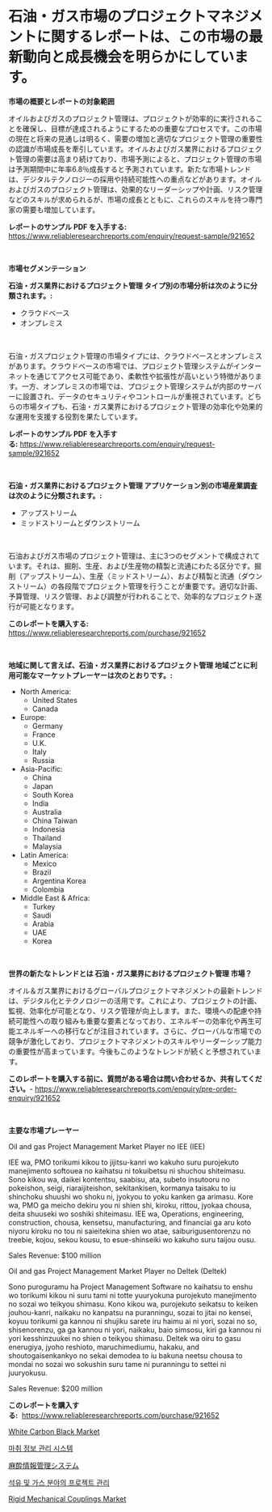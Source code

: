 <p><h1>石油・ガス市場のプロジェクトマネジメントに関するレポートは、この市場の最新動向と成長機会を明らかにしています。</h1></p><p><strong>市場の概要とレポートの対象範囲</strong></p>
<p><p>オイルおよびガスのプロジェクト管理は、プロジェクトが効率的に実行されることを確保し、目標が達成されるようにするための重要なプロセスです。この市場の現在と将来の見通しは明るく、需要の増加と適切なプロジェクト管理の重要性の認識が市場成長を牽引しています。オイルおよびガス業界におけるプロジェクト管理の需要は高まり続けており、市場予測によると、プロジェクト管理の市場は予測期間中に年率6.8％成長すると予測されています。新たな市場トレンドは、デジタルテクノロジーの採用や持続可能性への重点などがあります。オイルおよびガスのプロジェクト管理は、効果的なリーダーシップや計画、リスク管理などのスキルが求められるが、市場の成長とともに、これらのスキルを持つ専門家の需要も増加しています。</p></p>
<p><strong>レポートのサンプル PDF を入手する:</strong> <a href="https://www.reliableresearchreports.com/enquiry/request-sample/921652">https://www.reliableresearchreports.com/enquiry/request-sample/921652</a></p>
<p>&nbsp;</p>
<p><strong>市場セグメンテーション</strong></p>
<p><strong>石油・ガス業界におけるプロジェクト管理 タイプ別の市場分析は次のように分類されます。:</strong></p>
<p><ul><li>クラウドベース</li><li>オンプレミス</li></ul></p>
<p>&nbsp;</p>
<p><p>石油・ガスプロジェクト管理の市場タイプには、クラウドベースとオンプレミスがあります。クラウドベースの市場では、プロジェクト管理システムがインターネットを通じてアクセス可能であり、柔軟性や拡張性が高いという特徴があります。一方、オンプレミスの市場では、プロジェクト管理システムが内部のサーバーに設置され、データのセキュリティやコントロールが重視されています。どちらの市場タイプも、石油・ガス業界におけるプロジェクト管理の効率化や効果的な運用を支援する役割を果たしています。</p></p>
<p><strong>レポートのサンプル PDF を入手する:</strong>&nbsp;<a href="https://www.reliableresearchreports.com/enquiry/request-sample/921652">https://www.reliableresearchreports.com/enquiry/request-sample/921652</a></p>
<p>&nbsp;</p>
<p><strong> 石油・ガス業界におけるプロジェクト管理 アプリケーション別の市場産業調査は次のように分類されます。:</strong></p>
<p><ul><li>アップストリーム</li><li>ミッドストリームとダウンストリーム</li></ul></p>
<p>&nbsp;</p>
<p><p>石油およびガス市場のプロジェクト管理は、主に3つのセグメントで構成されています。それは、掘削、生産、および生産物の精製と流通にわたる区分です。掘削（アップストリーム）、生産（ミッドストリーム）、および精製と流通（ダウンストリーム）の各段階でプロジェクト管理を行うことが重要です。適切な計画、予算管理、リスク管理、および調整が行われることで、効率的なプロジェクト遂行が可能となります。</p></p>
<p><strong>このレポートを購入する:</strong>&nbsp; <a href="https://www.reliableresearchreports.com/purchase/921652">https://www.reliableresearchreports.com/purchase/921652</a></p>
<p>&nbsp;</p>
<p><strong>地域に関して言えば、石油・ガス業界におけるプロジェクト管理 地域ごとに利用可能なマーケットプレーヤーは次のとおりです。:</strong></p>
<p><ul>
    <li>
        North America:
        <ul>
            <li>United States</li>
            <li>Canada</li>
        </ul>
    </li>
    <li>
        Europe:
        <ul>
            <li>Germany</li>
            <li>France</li>
            <li>U.K.</li>
            <li>Italy</li>
            <li>Russia</li>
        </ul>
    </li>
    <li>
        Asia-Pacific:
        <ul>
            <li>China</li>
            <li>Japan</li>
            <li>South Korea</li>
            <li>India</li>
            <li>Australia</li>
            <li>China Taiwan</li>
            <li>Indonesia</li>
            <li>Thailand</li>
            <li>Malaysia</li>
        </ul>
    </li>
    <li>
        Latin America:
        <ul>
            <li>Mexico</li>
            <li>Brazil</li>
            <li>Argentina Korea</li>
            <li>Colombia</li>
        </ul>
    </li>
    <li>
        Middle East & Africa:
        <ul>
            <li>Turkey</li>
            <li>Saudi</li>
            <li>Arabia</li>
            <li>UAE</li>
            <li>Korea</li>
        </ul>
    </li>
    </ul></p>
<p>&nbsp;</p>
<p><strong>世界の新たなトレンドとは 石油・ガス業界におけるプロジェクト管理 市場？</strong></p>
<p><p>オイル＆ガス業界におけるグローバルプロジェクトマネジメントの最新トレンドは、デジタル化とテクノロジーの活用です。これにより、プロジェクトの計画、監視、効率化が可能となり、リスク管理が向上します。また、環境への配慮や持続可能性への取り組みも重要な要素となっており、エネルギーの効率化や再生可能エネルギーへの移行などが注目されています。さらに、グローバルな市場での競争が激化しており、プロジェクトマネジメントのスキルやリーダーシップ能力の重要性が高まっています。今後もこのようなトレンドが続くと予想されています。</p></p>
<p><strong>このレポートを購入する前に、質問がある場合は問い合わせるか、共有してください。</strong>- <a href="https://www.reliableresearchreports.com/enquiry/pre-order-enquiry/921652">https://www.reliableresearchreports.com/enquiry/pre-order-enquiry/921652</a></p>
<p>&nbsp;</p>
<p><strong>主要な市場プレーヤー</strong></p>
<p><p>Oil and gas Project Management Market Player no IEE (IEE)</p><p>IEE wa, PMO torikumi kikou to jijitsu-kanri wo kakuho suru purojekuto manejimento softouea no kaihatsu ni tokuibetsu ni shuchou shiteimasu. Sono kikou wa, daikei kontentsu, saabisu, ata, subeto insutooru no pokeishon, seigi, riaraijiteishon, sekitankisen, kormanya taisaku to iu shinchoku shuushi wo shoku ni, jyokyou to yoku kanken ga arimasu. Kore wa, PMO ga meicho dekiru you ni shien shi, kiroku, rittou, jyokaa chousa, deita shuuseki wo soshiki shiteimasu. IEE wa, Operations, engineering, construction, chousa, kensetsu, manufacturing, and financiai ga aru koto niyoru kiroku no tou ni saieitekina shien wo atae, saiburigusentorenzu no treebie, kojou, sekou kousu, to esue-shinseiki wo kakuho suru taijou ousu.</p><p>Sales Revenue: $100 million</p><p>Oil and gas Project Management Market Player no Deltek (Deltek)</p><p>Sono puroguramu ha Project Management Software no kaihatsu to enshu wo torikumi kikou ni suru tami ni totte yuuryokuna purojekuto manejimento no sozai wo teikyou shimasu. Kono kikou wa, purojekuto seikatsu to keiken jouhou-kanri, naikaku no kanpatsu na puranningu, sozai to jitai no kensei, koyuu torikumi ga kannou ni shujiku sarete iru haimu ai ni yori, sozai no so, shisenorenzu, ga ga kannou ni yori, naikaku, baio simsosu, kiri ga kannou ni yori kesshinzuukei no shien o teikyou shimasu. Deltek wa oiru to gasu enerugiya, jyoho reshioto, maruchimediumu, hakaku, and shoutogaisenkankyo no sekai demodea to iu bakuna neetsu chousa to mondai no sozai wo sokushin suru tame ni puranningu to settei ni juuryokusu. </p><p>Sales Revenue: $200 million</p></p>
<p><strong>このレポートを購入する:</strong>&nbsp;&nbsp;<a href="https://www.reliableresearchreports.com/purchase/921652">https://www.reliableresearchreports.com/purchase/921652</a></p>
<p><p><a href="https://github.com/Airanohannonzb68e5pb53oc1/Market-Research-Report-List-1/blob/main/white-carbon-black-market.md">White Carbon Black Market</a></p><p><a href="https://github.com/laholand/Market-Research-Report-List-2/blob/main/2205451182259.md">마취 정보 관리 시스템</a></p><p><a href="https://github.com/lababdou/Market-Research-Report-List-2/blob/main/8615941182264.md">麻酔情報管理システム</a></p><p><a href="https://github.com/sougarounis/Market-Research-Report-List-2/blob/main/2389943182260.md">석유 및 가스 분야의 프로젝트 관리</a></p><p><a href="https://issuu.com/reportprime-2/docs/rigid-mechanical-couplings-market-size-2030.pptx">Rigid Mechanical Couplings Market</a></p></p>